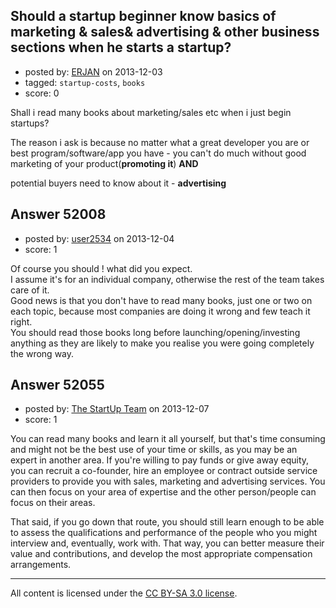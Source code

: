 ## Should a startup beginner know basics of marketing & sales& advertising & other business sections when he starts a startup?

- posted by: [ERJAN](https://stackexchange.com/users/-1/29898-erjan) on 2013-12-03
- tagged: `startup-costs`, `books`
- score: 0

<p>Shall i read many books about marketing/sales etc when i just begin startups?</p>

<p>The reason i ask is because no matter what a great developer you are or best program/software/app you have - you can't do much without good marketing of your product(<strong>promoting it</strong>) <strong>AND</strong></p>

<p>potential buyers need to know about it - <strong>advertising</strong></p>



## Answer 52008

- posted by: [user2534](https://stackexchange.com/users/-1/11390-user2534) on 2013-12-04
- score: 1

<p>Of course you should ! what did you expect.<br>
I assume it's for an individual company, otherwise the rest of the team takes care of it.<br>
Good news is that you don't have to read many books, just one or two on each topic, because most companies are doing it wrong and few teach it right.<br>
You should read those books long before launching/opening/investing anything as they are likely to make you realise you were going completely the wrong way.</p>



## Answer 52055

- posted by: [The StartUp Team](https://stackexchange.com/users/-1/29947-the-startup-team) on 2013-12-07
- score: 1

<p>You can read many books and learn it all yourself, but that's time consuming and might not be the best use of your time or skills, as you may be an expert in another area.  If you're willing to pay funds or give away equity, you can recruit a co-founder, hire an employee or contract outside service providers to provide you with sales, marketing and advertising services.  You can then focus on your area of expertise and the other person/people can focus on their areas.</p>

<p>That said, if you go down that route, you should still learn enough to be able to assess the qualifications and performance of the people who you might interview and, eventually, work with.  That way, you can better measure their value and contributions, and develop the most appropriate compensation arrangements.</p>




---

All content is licensed under the [CC BY-SA 3.0 license](https://creativecommons.org/licenses/by-sa/3.0/).
